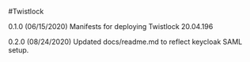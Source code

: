 #Twistlock

0.1.0 (06/15/2020)
Manifests for deploying Twistlock 20.04.196

0.2.0 (08/24/2020)
Updated docs/readme.md to reflect keycloak SAML setup.
